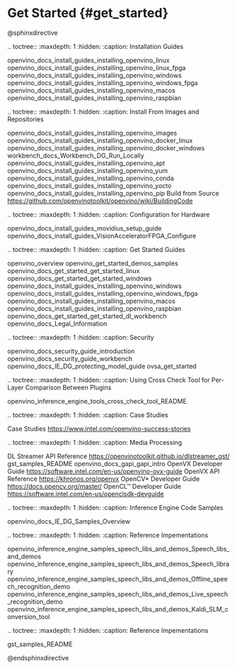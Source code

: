 # Get Started {#get_started}

@sphinxdirective

.. toctree::
   :maxdepth: 1
   :hidden:
   :caption: Installation Guides
   
   openvino_docs_install_guides_installing_openvino_linux
   openvino_docs_install_guides_installing_openvino_linux_fpga
   openvino_docs_install_guides_installing_openvino_windows
   openvino_docs_install_guides_installing_openvino_windows_fpga
   openvino_docs_install_guides_installing_openvino_macos
   openvino_docs_install_guides_installing_openvino_raspbian


.. toctree::
   :maxdepth: 1
   :hidden:
   :caption: Install From Images and Repositories
   
   openvino_docs_install_guides_installing_openvino_images
   openvino_docs_install_guides_installing_openvino_docker_linux
   openvino_docs_install_guides_installing_openvino_docker_windows
   workbench_docs_Workbench_DG_Run_Locally
   openvino_docs_install_guides_installing_openvino_apt
   openvino_docs_install_guides_installing_openvino_yum
   openvino_docs_install_guides_installing_openvino_conda
   openvino_docs_install_guides_installing_openvino_yocto
   openvino_docs_install_guides_installing_openvino_pip
   Build from Source <https://github.com/openvinotoolkit/openvino/wiki/BuildingCode>


.. toctree::
   :maxdepth: 1
   :hidden:
   :caption: Configuration for Hardware
   
   openvino_docs_install_guides_movidius_setup_guide
   openvino_docs_install_guides_VisionAcceleratorFPGA_Configure

.. toctree::
   :maxdepth: 1
   :hidden:
   :caption: Get Started Guides
   
   openvino_overview
   openvino_get_started_demos_samples
   openvino_docs_get_started_get_started_linux
   openvino_docs_get_started_get_started_windows
   openvino_docs_install_guides_installing_openvino_windows
   openvino_docs_install_guides_installing_openvino_windows_fpga
   openvino_docs_install_guides_installing_openvino_macos
   openvino_docs_install_guides_installing_openvino_raspbian
   openvino_docs_get_started_get_started_dl_workbench
   openvino_docs_Legal_Information

.. toctree::
   :maxdepth: 1
   :hidden:
   :caption: Security
   
   openvino_docs_security_guide_introduction
   openvino_docs_security_guide_workbench
   openvino_docs_IE_DG_protecting_model_guide
   ovsa_get_started

.. toctree::
   :maxdepth: 1
   :hidden:
   :caption: Using Cross Check Tool for Per-Layer Comparison Between Plugins

   openvino_inference_engine_tools_cross_check_tool_README

.. toctree::
   :maxdepth: 1
   :hidden:
   :caption: Case Studies

   Case Studies <https://www.intel.com/openvino-success-stories>


.. toctree::
   :maxdepth: 1
   :hidden:
   :caption: Media Processing

   DL Streamer API Reference <https://openvinotoolkit.github.io/dlstreamer_gst/>
   gst_samples_README
   openvino_docs_gapi_gapi_intro
   OpenVX Developer Guide <https://software.intel.com/en-us/openvino-ovx-guide>
   OpenVX API Reference <https://khronos.org/openvx>
   OpenCV* Developer Guide <https://docs.opencv.org/master/>
   OpenCL™ Developer Guide <https://software.intel.com/en-us/openclsdk-devguide>

.. toctree::
   :maxdepth: 1
   :hidden:
   :caption: Inference Engine Code Samples

   openvino_docs_IE_DG_Samples_Overview


.. toctree::
   :maxdepth: 1
   :hidden:
   :caption: Reference Impementations

   openvino_inference_engine_samples_speech_libs_and_demos_Speech_libs_and_demos
   openvino_inference_engine_samples_speech_libs_and_demos_Speech_library
   openvino_inference_engine_samples_speech_libs_and_demos_Offline_speech_recognition_demo
   openvino_inference_engine_samples_speech_libs_and_demos_Live_speech_recognition_demo
   openvino_inference_engine_samples_speech_libs_and_demos_Kaldi_SLM_conversion_tool

.. toctree::
   :maxdepth: 1
   :hidden:
   :caption: Reference Impementations

   gst_samples_README





@endsphinxdirective